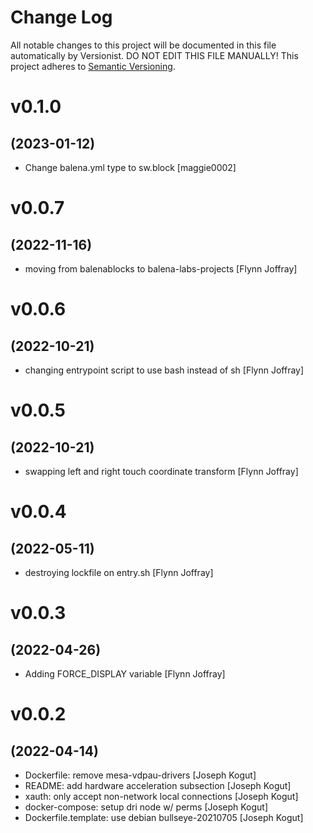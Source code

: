 # Change Log

All notable changes to this project will be documented in this file
automatically by Versionist. DO NOT EDIT THIS FILE MANUALLY!
This project adheres to [Semantic Versioning](http://semver.org/).

# v0.1.0
## (2023-01-12)

* Change balena.yml type to sw.block [maggie0002]

# v0.0.7
## (2022-11-16)

* moving from balenablocks to balena-labs-projects [Flynn Joffray]

# v0.0.6
## (2022-10-21)

* changing entrypoint script to use bash instead of sh [Flynn Joffray]

# v0.0.5
## (2022-10-21)

* swapping left and right touch coordinate transform [Flynn Joffray]

# v0.0.4
## (2022-05-11)

* destroying lockfile on entry.sh [Flynn Joffray]

# v0.0.3
## (2022-04-26)

* Adding FORCE_DISPLAY variable [Flynn Joffray]

# v0.0.2
## (2022-04-14)

* Dockerfile: remove mesa-vdpau-drivers [Joseph Kogut]
* README: add hardware acceleration subsection [Joseph Kogut]
* xauth: only accept non-network local connections [Joseph Kogut]
* docker-compose: setup dri node w/ perms [Joseph Kogut]
* Dockerfile.template: use debian bullseye-20210705 [Joseph Kogut]
